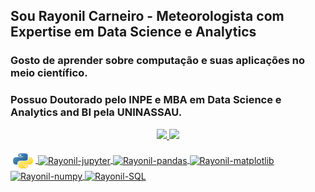 ## Sou Rayonil Carneiro - Meteorologista com Expertise em Data Science e Analytics

### Gosto de aprender sobre computação e suas aplicações no meio científico. 
### Possuo Doutorado pelo INPE e MBA em Data Science e Analytics and BI pela UNINASSAU.

<div align="center">
  <a href="https://github.com/Rayonil">
  <img height="180em" src="https://github-readme-stats.vercel.app/api?username=Rayonil&show_icons=true&theme=chartreuse-dark&include_all_commits=true&count_private=true"/>
  <img height="180em" src="https://github-readme-stats.vercel.app/api/top-langs/?username=Rayonil&layout=compact&langs_count=7&theme=gruvbox_light"/>
</div>
  
<!-- 
===================================================
SITE COM TODOS OS TEMAS:
https://github.com/anuraghazra/github-readme-stats/blob/master/themes/README.md
===================================================
-->  

<div style="display: inline_block"><br>
  <img align="center" alt="Rafa-Python" height="30" width="40" src="https://raw.githubusercontent.com/devicons/devicon/master/icons/python/python-original.svg">
  <img align="center" alt="Rayonil-jupyter" height="30" width="40" src="https://cdn.jsdelivr.net/gh/devicons/devicon@latest/icons/jupyter/jupyter-original-wordmark.svg" />
  <img align="center" alt="Rayonil-pandas" height="30" width="40" src="https://cdn.jsdelivr.net/gh/devicons/devicon@latest/icons/pandas/pandas-original-wordmark.svg" />          
  <img align="center" alt="Rayonil-matplotlib" height="30" width="40" src="https://cdn.jsdelivr.net/gh/devicons/devicon@latest/icons/matplotlib/matplotlib-original.svg" /> 
  <img align="center" alt="Rayonil-numpy" height="35" width="40" src="https://cdn.jsdelivr.net/gh/devicons/devicon@latest/icons/numpy/numpy-original-wordmark.svg" />
  <img align="center" alt="Rayonil-SQL" height="30" width="40" src="https://cdn.jsdelivr.net/gh/devicons/devicon@latest/icons/azuresqldatabase/azuresqldatabase-original.svg" />
</div>

<!--
===================================================
SITE COM TODAS OS ÍCONES DAS IMAGEMS:
https://devicon.dev/
===================================================
-->      
          
    
    
          
